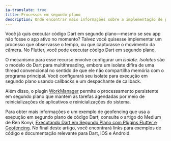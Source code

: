 ```yaml
---
ia-translate: true
title: Processos em segundo plano
description: Onde encontrar mais informações sobre a implementação de processos em segundo plano no Flutter.
---
```


Você já quis executar código Dart em segundo plano—mesmo se seu app não fosse o app ativo no momento? Talvez você quisesse implementar um processo que observasse o tempo, ou que capturasse o movimento da câmera. No Flutter, você pode executar código Dart em segundo plano.

O mecanismo para esse recurso envolve configurar um _isolate_. _Isolates_ são o modelo do Dart para multithreading, embora um isolate difira de uma thread convencional no sentido de que ele não compartilha memória com o programa principal. Você configurará seu isolate para execução em segundo plano usando callbacks e um despachante de callback.

Além disso, o plugin [WorkManager] permite o processamento persistente em segundo plano que mantém as tarefas agendadas por meio de reinicializações de aplicativos e reinicializações do sistema.

Para obter mais informações e um exemplo de geofencing que usa a execução em segundo plano de código Dart, consulte o artigo do Medium de Ben Konyi, [Executando Dart em Segundo Plano com Plugins Flutter e Geofencing][background-processes]. No final deste artigo, você encontrará links para exemplos de código e documentação relevante para Dart, iOS e Android.

[background-processes]: {{site.flutter-medium}}/executing-dart-in-the-background-with-flutter-plugins-and-geofencing-2b3e40a1a124
[WorkManager]: {{site.pub-pkg}}/workmanager
